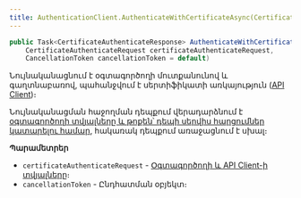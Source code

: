 ```yaml
---
title: AuthenticationClient.AuthenticateWithCertificateAsync(CertificateAuthenticateRequest, CancellationToken) մեթոդ
---
```


```c#
public Task<CertificateAuthenticateResponse> AuthenticateWithCertificateAsync(
    CertificateAuthenticateRequest certificateAuthenticateRequest, 
    CancellationToken cancellationToken = default)
```

Նույնականացնում է օգտագործողի մուտքանունով և գաղտնաբառով, պահանջվում է սերտիֆիկատի առկայություն ([API Client](../../api_client.md))։

Նույնականացման հաջողման դեպքում վերադարձնում է [օգտագործողի տվյալները և թոքեն՝ դեպի սերվիս հարցումներ կատարելու համար](../../types/CertificateAuthenticateResponse.md), հակառակ դեպքում առաջացնում է սխալ։

**Պարամետրեր**

* `certificateAuthenticateRequest` - [Օգտագործողի և API Client-ի տվյալները](../../types/CertificateAuthenticateRequest.md)։
* `cancellationToken` - Ընդհատման օբյեկտ։
